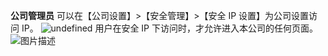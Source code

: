 **公司管理员** 可以在【公司设置】>【安全管理】>【安全 IP 设置】为公司设置访问 IP。
![undefined](https://main.qcloudimg.com/raw/42d822760dcd786eb458f06afd2e75d3.png)
用户在安全 IP 下访问时，才允许进入本公司的任何页面。
![图片描述](https://main.qcloudimg.com/raw/63227950ac6452d7ec8863912d3010dc.png)

